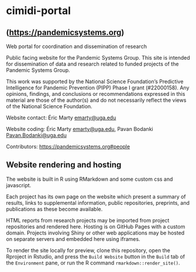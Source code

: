 # cimidi-portal
## (https://pandemicsystems.org)
 

<!-- badges: start -->
<!-- badges: end -->

<!--MamalTaxanomydictionary and IUCNRedListHabitatAssociations_Mammals are the lookup tables for the current working set-->

Web portal for coordination and dissemination of research

Public facing website for the Pandemic Systems Group. This site is intended for dissemination of data and research related to funded projects of the Pandemic Systems Group.

This work was supported by the National Science Foundation’s Predictive Intelligence for Pandemic Prevention (PIPP) Phase I grant (#22000158). Any opinions, findings, and conclusions or recommendations expressed in this material are those of the author(s) and do not necessarily reflect the views of the National Science Foundation.

Website contact: Éric Marty <emarty@uga.edu>

Website coding: Éric Marty <emarty@uga.edu>, Pavan Bodanki <Pavan.Bodanki@uga.edu>

Contributors: <https://pandemicsystems.org#people>

## Website rendering and hosting

The website is built in R using RMarkdown and some custom css and javascript. 

Each project has its own page on the website which present a summary of results, links to supplemental information, public repositories, preprints, and publications as these become available. 

HTML reports from research projects may be imported from project repositories and rendered here. 
Hosting is on GitHub Pages with a custom domain. Projects involving Shiny or other web applications may be hosted on separate servers and embedded here using iframes.

To render the site locally for preview, clone this repository, open the Rproject in Rstudio, and press the `Build Website` button in the `Build` tab of the `Environment` pane, or run the R command `rmarkdown::render_site()`.


